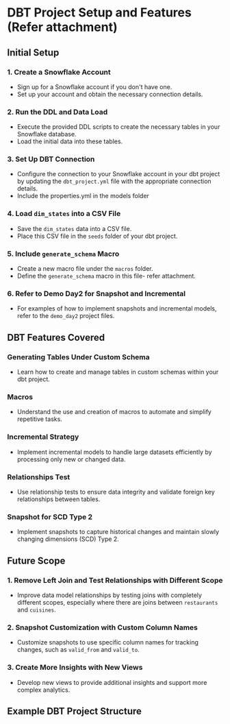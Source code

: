 # DBT Project Setup and Features (Refer attachment)

## Initial Setup

### 1. Create a Snowflake Account
- Sign up for a Snowflake account if you don't have one.
- Set up your account and obtain the necessary connection details.

### 2. Run the DDL and Data Load
- Execute the provided DDL scripts to create the necessary tables in your Snowflake database.
- Load the initial data into these tables.

### 3. Set Up DBT Connection
- Configure the connection to your Snowflake account in your dbt project by updating the `dbt_project.yml` file with the appropriate connection details.
- Include the properties.yml in the models folder

### 4. Load `dim_states` into a CSV File
- Save the `dim_states` data into a CSV file.
- Place this CSV file in the `seeds` folder of your dbt project.

### 5. Include `generate_schema` Macro
- Create a new macro file under the `macros` folder.
- Define the `generate_schema` macro in this file- refer attachment.

### 6. Refer to Demo Day2 for Snapshot and Incremental
- For examples of how to implement snapshots and incremental models, refer to the `demo_day2` project files.

## DBT Features Covered

### Generating Tables Under Custom Schema
- Learn how to create and manage tables in custom schemas within your dbt project.

### Macros
- Understand the use and creation of macros to automate and simplify repetitive tasks.

### Incremental Strategy
- Implement incremental models to handle large datasets efficiently by processing only new or changed data.

### Relationships Test
- Use relationship tests to ensure data integrity and validate foreign key relationships between tables.

### Snapshot for SCD Type 2
- Implement snapshots to capture historical changes and maintain slowly changing dimensions (SCD) Type 2.

## Future Scope

### 1. Remove Left Join and Test Relationships with Different Scope
- Improve data model relationships by testing joins with completely different scopes, especially where there are joins between `restaurants` and `cuisines`.

### 2. Snapshot Customization with Custom Column Names
- Customize snapshots to use specific column names for tracking changes, such as `valid_from` and `valid_to`.

### 3. Create More Insights with New Views
- Develop new views to provide additional insights and support more complex analytics.

## Example DBT Project Structure


